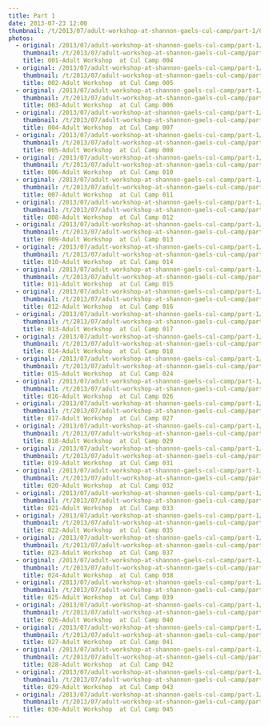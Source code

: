 ```yaml
---
title: Part 1
date: 2013-07-23 12:00
thumbnail: /t/2013/07/adult-workshop-at-shannon-gaels-cul-camp/part-1/001-adult-workshop-at-cul-camp-004.jpg
photos:
  - original: /2013/07/adult-workshop-at-shannon-gaels-cul-camp/part-1/001-adult-workshop-at-cul-camp-004.jpg
    thumbnail: /t/2013/07/adult-workshop-at-shannon-gaels-cul-camp/part-1/001-adult-workshop-at-cul-camp-004.jpg
    title: 001-Adult Workshop  at Cul Camp 004
  - original: /2013/07/adult-workshop-at-shannon-gaels-cul-camp/part-1/002-adult-workshop-at-cul-camp-005.jpg
    thumbnail: /t/2013/07/adult-workshop-at-shannon-gaels-cul-camp/part-1/002-adult-workshop-at-cul-camp-005.jpg
    title: 002-Adult Workshop  at Cul Camp 005
  - original: /2013/07/adult-workshop-at-shannon-gaels-cul-camp/part-1/003-adult-workshop-at-cul-camp-006.jpg
    thumbnail: /t/2013/07/adult-workshop-at-shannon-gaels-cul-camp/part-1/003-adult-workshop-at-cul-camp-006.jpg
    title: 003-Adult Workshop  at Cul Camp 006
  - original: /2013/07/adult-workshop-at-shannon-gaels-cul-camp/part-1/004-adult-workshop-at-cul-camp-007.jpg
    thumbnail: /t/2013/07/adult-workshop-at-shannon-gaels-cul-camp/part-1/004-adult-workshop-at-cul-camp-007.jpg
    title: 004-Adult Workshop  at Cul Camp 007
  - original: /2013/07/adult-workshop-at-shannon-gaels-cul-camp/part-1/005-adult-workshop-at-cul-camp-008.jpg
    thumbnail: /t/2013/07/adult-workshop-at-shannon-gaels-cul-camp/part-1/005-adult-workshop-at-cul-camp-008.jpg
    title: 005-Adult Workshop  at Cul Camp 008
  - original: /2013/07/adult-workshop-at-shannon-gaels-cul-camp/part-1/006-adult-workshop-at-cul-camp-010.jpg
    thumbnail: /t/2013/07/adult-workshop-at-shannon-gaels-cul-camp/part-1/006-adult-workshop-at-cul-camp-010.jpg
    title: 006-Adult Workshop  at Cul Camp 010
  - original: /2013/07/adult-workshop-at-shannon-gaels-cul-camp/part-1/007-adult-workshop-at-cul-camp-011.jpg
    thumbnail: /t/2013/07/adult-workshop-at-shannon-gaels-cul-camp/part-1/007-adult-workshop-at-cul-camp-011.jpg
    title: 007-Adult Workshop  at Cul Camp 011
  - original: /2013/07/adult-workshop-at-shannon-gaels-cul-camp/part-1/008-adult-workshop-at-cul-camp-012.jpg
    thumbnail: /t/2013/07/adult-workshop-at-shannon-gaels-cul-camp/part-1/008-adult-workshop-at-cul-camp-012.jpg
    title: 008-Adult Workshop  at Cul Camp 012
  - original: /2013/07/adult-workshop-at-shannon-gaels-cul-camp/part-1/009-adult-workshop-at-cul-camp-013.jpg
    thumbnail: /t/2013/07/adult-workshop-at-shannon-gaels-cul-camp/part-1/009-adult-workshop-at-cul-camp-013.jpg
    title: 009-Adult Workshop  at Cul Camp 013
  - original: /2013/07/adult-workshop-at-shannon-gaels-cul-camp/part-1/010-adult-workshop-at-cul-camp-014.jpg
    thumbnail: /t/2013/07/adult-workshop-at-shannon-gaels-cul-camp/part-1/010-adult-workshop-at-cul-camp-014.jpg
    title: 010-Adult Workshop  at Cul Camp 014
  - original: /2013/07/adult-workshop-at-shannon-gaels-cul-camp/part-1/011-adult-workshop-at-cul-camp-015.jpg
    thumbnail: /t/2013/07/adult-workshop-at-shannon-gaels-cul-camp/part-1/011-adult-workshop-at-cul-camp-015.jpg
    title: 011-Adult Workshop  at Cul Camp 015
  - original: /2013/07/adult-workshop-at-shannon-gaels-cul-camp/part-1/012-adult-workshop-at-cul-camp-016.jpg
    thumbnail: /t/2013/07/adult-workshop-at-shannon-gaels-cul-camp/part-1/012-adult-workshop-at-cul-camp-016.jpg
    title: 012-Adult Workshop  at Cul Camp 016
  - original: /2013/07/adult-workshop-at-shannon-gaels-cul-camp/part-1/013-adult-workshop-at-cul-camp-017.jpg
    thumbnail: /t/2013/07/adult-workshop-at-shannon-gaels-cul-camp/part-1/013-adult-workshop-at-cul-camp-017.jpg
    title: 013-Adult Workshop  at Cul Camp 017
  - original: /2013/07/adult-workshop-at-shannon-gaels-cul-camp/part-1/014-adult-workshop-at-cul-camp-018.jpg
    thumbnail: /t/2013/07/adult-workshop-at-shannon-gaels-cul-camp/part-1/014-adult-workshop-at-cul-camp-018.jpg
    title: 014-Adult Workshop  at Cul Camp 018
  - original: /2013/07/adult-workshop-at-shannon-gaels-cul-camp/part-1/015-adult-workshop-at-cul-camp-024.jpg
    thumbnail: /t/2013/07/adult-workshop-at-shannon-gaels-cul-camp/part-1/015-adult-workshop-at-cul-camp-024.jpg
    title: 015-Adult Workshop  at Cul Camp 024
  - original: /2013/07/adult-workshop-at-shannon-gaels-cul-camp/part-1/016-adult-workshop-at-cul-camp-026.jpg
    thumbnail: /t/2013/07/adult-workshop-at-shannon-gaels-cul-camp/part-1/016-adult-workshop-at-cul-camp-026.jpg
    title: 016-Adult Workshop  at Cul Camp 026
  - original: /2013/07/adult-workshop-at-shannon-gaels-cul-camp/part-1/017-adult-workshop-at-cul-camp-027.jpg
    thumbnail: /t/2013/07/adult-workshop-at-shannon-gaels-cul-camp/part-1/017-adult-workshop-at-cul-camp-027.jpg
    title: 017-Adult Workshop  at Cul Camp 027
  - original: /2013/07/adult-workshop-at-shannon-gaels-cul-camp/part-1/018-adult-workshop-at-cul-camp-029.jpg
    thumbnail: /t/2013/07/adult-workshop-at-shannon-gaels-cul-camp/part-1/018-adult-workshop-at-cul-camp-029.jpg
    title: 018-Adult Workshop  at Cul Camp 029
  - original: /2013/07/adult-workshop-at-shannon-gaels-cul-camp/part-1/019-adult-workshop-at-cul-camp-031.jpg
    thumbnail: /t/2013/07/adult-workshop-at-shannon-gaels-cul-camp/part-1/019-adult-workshop-at-cul-camp-031.jpg
    title: 019-Adult Workshop  at Cul Camp 031
  - original: /2013/07/adult-workshop-at-shannon-gaels-cul-camp/part-1/020-adult-workshop-at-cul-camp-032.jpg
    thumbnail: /t/2013/07/adult-workshop-at-shannon-gaels-cul-camp/part-1/020-adult-workshop-at-cul-camp-032.jpg
    title: 020-Adult Workshop  at Cul Camp 032
  - original: /2013/07/adult-workshop-at-shannon-gaels-cul-camp/part-1/021-adult-workshop-at-cul-camp-033.jpg
    thumbnail: /t/2013/07/adult-workshop-at-shannon-gaels-cul-camp/part-1/021-adult-workshop-at-cul-camp-033.jpg
    title: 021-Adult Workshop  at Cul Camp 033
  - original: /2013/07/adult-workshop-at-shannon-gaels-cul-camp/part-1/022-adult-workshop-at-cul-camp-035.jpg
    thumbnail: /t/2013/07/adult-workshop-at-shannon-gaels-cul-camp/part-1/022-adult-workshop-at-cul-camp-035.jpg
    title: 022-Adult Workshop  at Cul Camp 035
  - original: /2013/07/adult-workshop-at-shannon-gaels-cul-camp/part-1/023-adult-workshop-at-cul-camp-037.jpg
    thumbnail: /t/2013/07/adult-workshop-at-shannon-gaels-cul-camp/part-1/023-adult-workshop-at-cul-camp-037.jpg
    title: 023-Adult Workshop  at Cul Camp 037
  - original: /2013/07/adult-workshop-at-shannon-gaels-cul-camp/part-1/024-adult-workshop-at-cul-camp-038.jpg
    thumbnail: /t/2013/07/adult-workshop-at-shannon-gaels-cul-camp/part-1/024-adult-workshop-at-cul-camp-038.jpg
    title: 024-Adult Workshop  at Cul Camp 038
  - original: /2013/07/adult-workshop-at-shannon-gaels-cul-camp/part-1/025-adult-workshop-at-cul-camp-039.jpg
    thumbnail: /t/2013/07/adult-workshop-at-shannon-gaels-cul-camp/part-1/025-adult-workshop-at-cul-camp-039.jpg
    title: 025-Adult Workshop  at Cul Camp 039
  - original: /2013/07/adult-workshop-at-shannon-gaels-cul-camp/part-1/026-adult-workshop-at-cul-camp-040.jpg
    thumbnail: /t/2013/07/adult-workshop-at-shannon-gaels-cul-camp/part-1/026-adult-workshop-at-cul-camp-040.jpg
    title: 026-Adult Workshop  at Cul Camp 040
  - original: /2013/07/adult-workshop-at-shannon-gaels-cul-camp/part-1/027-adult-workshop-at-cul-camp-041.jpg
    thumbnail: /t/2013/07/adult-workshop-at-shannon-gaels-cul-camp/part-1/027-adult-workshop-at-cul-camp-041.jpg
    title: 027-Adult Workshop  at Cul Camp 041
  - original: /2013/07/adult-workshop-at-shannon-gaels-cul-camp/part-1/028-adult-workshop-at-cul-camp-042.jpg
    thumbnail: /t/2013/07/adult-workshop-at-shannon-gaels-cul-camp/part-1/028-adult-workshop-at-cul-camp-042.jpg
    title: 028-Adult Workshop  at Cul Camp 042
  - original: /2013/07/adult-workshop-at-shannon-gaels-cul-camp/part-1/029-adult-workshop-at-cul-camp-043.jpg
    thumbnail: /t/2013/07/adult-workshop-at-shannon-gaels-cul-camp/part-1/029-adult-workshop-at-cul-camp-043.jpg
    title: 029-Adult Workshop  at Cul Camp 043
  - original: /2013/07/adult-workshop-at-shannon-gaels-cul-camp/part-1/030-adult-workshop-at-cul-camp-045.jpg
    thumbnail: /t/2013/07/adult-workshop-at-shannon-gaels-cul-camp/part-1/030-adult-workshop-at-cul-camp-045.jpg
    title: 030-Adult Workshop  at Cul Camp 045
---
```

